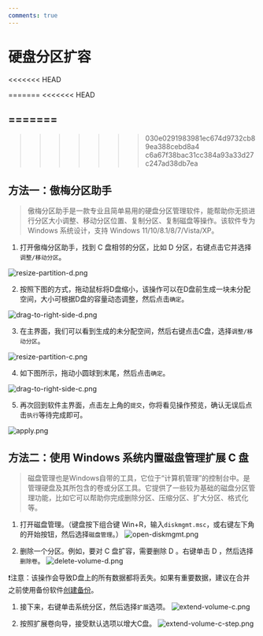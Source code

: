 ```yaml
---
comments: true
---
```


# 硬盘分区扩容
<<<<<<< HEAD

=======
<<<<<<< HEAD

=======
---
>>>>>>> 030e0291983981ec674d9732cb89ea388cebd8a4
>>>>>>> c6a67f38bac31cc384a93a33d27c247ad38db7ea
## 方法一：傲梅分区助手
> 傲梅分区助手是一款专业且简单易用的硬盘分区管理软件，能帮助你无损进行分区大小调整、移动分区位置、复制分区、复制磁盘等操作。该软件专为 Windows 系统设计，支持 Windows 11/10/8.1/8/7/Vista/XP。


1. 打开傲梅分区助手，找到 C 盘相邻的分区，比如 D 分区，右键点击它并选择`调整/移动分区`。

![resize-partition-d.png](https://files.catbox.moe/j2z2sj.png)

2. 按照下图的方式，拖动鼠标将D盘缩小，该操作可以在D盘前生成一块未分配空间，大小可根据D盘的容量动态调整，然后点击`确定`。

![drag-to-right-side-d.png](https://files.catbox.moe/qtlmq0.png)

3. 在主界面，我们可以看到生成的未分配空间，然后右键点击C盘，选择`调整/移动分区`。

![resize-partition-c.png](https://files.catbox.moe/tzj0tb.png)

4. 如下图所示，拖动小圆球到末尾，然后点击`确定`。

![drag-to-right-side-c.png](https://files.catbox.moe/vc9jvt.png)

5. 再次回到软件主界面，点击左上角的`提交`，你将看见操作预览，确认无误后点击`执行`等待完成即可。

![apply.png](https://files.catbox.moe/fy424f.png)

## 方法二：使用 Windows 系统内置磁盘管理扩展 C 盘
> 磁盘管理也是Windows自带的工具，它位于“计算机管理”的控制台中。是管理硬盘及其所包含的卷或分区工具。它提供了一些较为基础的磁盘分区管理功能，比如它可以帮助你完成删除分区、压缩分区、扩大分区、格式化等。

1. 打开磁盘管理。（键盘按下组合键 Win+R，输入`diskmgmt.msc`，或右键左下角的开始按钮，然后选择`磁盘管理`。）
![open-diskmgmt.png](https://files.catbox.moe/crcmi4.png)

1. 删除一个分区。例如，要对 C 盘扩容，需要删除 D 。右键单击 D ，然后选择`删除卷`。
![delete-volume-d.png](https://files.catbox.moe/ryjz2p.png)

❗注意：该操作会导致D盘上的所有数据都将丢失。如果有重要数据，建议在合并之前使用备份软件[创建备份](https://www.abackup.com/help/easy-backup/disk-backup.html)。


1. 接下来，右键单击系统分区，然后选择`扩展`选项。
![extend-volume-c.png](https://files.catbox.moe/oo1khq.png)

4. 按照扩展卷向导，接受默认选项以增大C盘。
![extend-volume-c-step.png](https://files.catbox.moe/jktgde.png)

